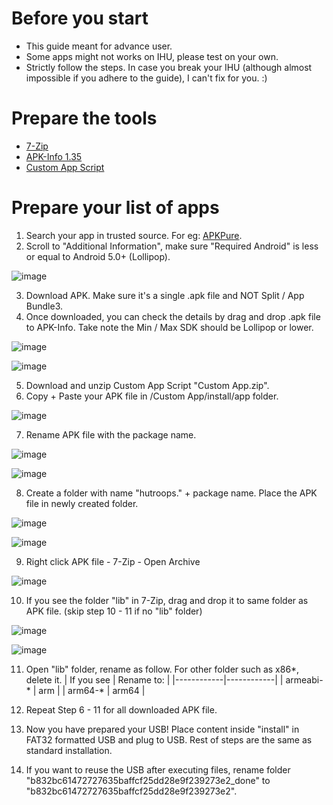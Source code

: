 # Before you start
- This guide meant for advance user.
- Some apps might not works on IHU, please test on your own.
- Strictly follow the steps. In case you break your IHU (although almost impossible if you adhere to the guide), I can't fix for you. :)

# Prepare the tools
- [7-Zip](https://www.7-zip.org/)
- [APK-Info 1.35](https://github.com/Enyby/APK-Info/releases/download/1.35/APK-Info-1.35-03.07.2019.zip)
- [Custom App Script](https://drive.google.com/file/d/1yJ_W9X9XQjLes67SkI6Z7iP9fYo7Bms3/view?usp=share_link)


# Prepare your list of apps
1. Search your app in trusted source. For eg: [APKPure](https://m.apkpure.com/).
2. Scroll to "Additional Information", make sure "Required Android" is less or equal to Android 5.0+ (Lollipop).  

![image](https://user-images.githubusercontent.com/17538895/223180936-b6607edf-aa41-4772-ad62-490c2769a96d.png)

3. Download APK. Make sure it's a single .apk file and NOT Split / App Bundle3.
4. Once downloaded, you can check the details by drag and drop .apk file to APK-Info. Take note the Min / Max SDK should be Lollipop or lower.

![image](https://user-images.githubusercontent.com/17538895/223182905-1ddd6a67-56cc-4386-9987-81ccf0602842.png)

![image](https://user-images.githubusercontent.com/17538895/223182951-cbc47790-7b81-49be-80a3-cfe581e886b3.png)

5. Download and unzip Custom App Script "Custom App.zip".
6. Copy + Paste your APK file in /Custom App/install/app folder.

![image](https://user-images.githubusercontent.com/17538895/223184711-a59a8a8e-5f4f-4d83-ab79-9178584c5257.png)

7. Rename APK file with the package name.

![image](https://user-images.githubusercontent.com/17538895/223184967-fbdbfff4-02df-4044-a452-3d7d46413b25.png)

![image](https://user-images.githubusercontent.com/17538895/223185186-1c87b3d6-db2e-4821-a0be-aa3041c71c59.png)

8. Create a folder with name "hutroops." + package name. Place the APK file in newly created folder. 

![image](https://user-images.githubusercontent.com/17538895/223185464-9a03b09a-ed8f-4a83-8ceb-f33f5cbe7e1f.png)

![image](https://user-images.githubusercontent.com/17538895/223185492-4736ee8a-5684-4959-a275-3571a9445904.png)

9. Right click APK file - 7-Zip - Open Archive

![image](https://user-images.githubusercontent.com/17538895/223185603-252626d5-d8e2-415c-965a-c1d605e620e5.png)

10. If you see the folder "lib" in 7-Zip, drag and drop it to same folder as APK file. (skip step 10 - 11 if no "lib" folder)

![image](https://user-images.githubusercontent.com/17538895/223185769-915e0cad-9fec-4975-bb3c-5b3803269749.png)

![image](https://user-images.githubusercontent.com/17538895/223186050-6974e98f-216a-4825-91ab-2e1918aa240e.png)

11. Open "lib" folder, rename as follow. For other folder such as x86*, delete it. 
| If you see | Rename to: |
|------------|------------|
| armeabi-*  | arm        |
| arm64-*    | arm64      |

12. Repeat Step 6 - 11 for all downloaded APK file.
13. Now you have prepared your USB! Place content inside "install" in FAT32 formatted USB and plug to USB. Rest of steps are the same as standard installation.
14. If you want to reuse the USB after executing files, rename folder "b832bc61472727635baffcf25dd28e9f239273e2_done" to "b832bc61472727635baffcf25dd28e9f239273e2". 





